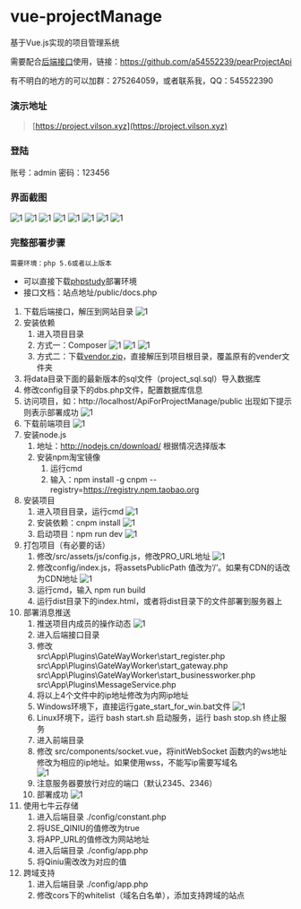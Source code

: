 # vue-projectManage
基于Vue.js实现的项目管理系统

需要配合[后端接口](https://github.com/a54552239/pearProjectApi)使用，链接：https://github.com/a54552239/pearProjectApi

有不明白的地方的可以加群：275264059，或者联系我，QQ：545522390
### 演示地址
> [https://project.vilson.xyz](https://project.vilson.xyz)

### 登陆 ###
账号：admin 密码：123456
### 界面截图
![1](https://static.vilson.xyz/1.png)
![1](https://static.vilson.xyz/2.png)
![1](https://static.vilson.xyz/3.png)
![1](https://static.vilson.xyz/4.png)
![1](https://static.vilson.xyz/5.png)
![1](https://static.vilson.xyz/6.png)
![1](https://static.vilson.xyz/7.png)
![1](https://static.vilson.xyz/8.png)

### 完整部署步骤 ###
```
需要环境：php 5.6或者以上版本
```
- 可以直接下载[phpstudy](http://phpstudy.php.cn/phpstudy/PhpStudy20180211.zip)部署环境
- 接口文档：站点地址/public/docs.php
1. 下载后端接口，解压到网站目录
 ![1](https://static.vilson.xyz/help/图片1.png)
 2. 安装依赖
    1. 进入项目目录
    2. 方式一：Composer
    ![1](https://static.vilson.xyz/help/图片2.png)
    ![1](https://static.vilson.xyz/help/图片3.png)
    ![1](https://static.vilson.xyz/help/图片4.png)
    3. 方式二：下载[vendor.zip](https://static.vilson.xyz/help/vendor.zip)，直接解压到项目根目录，覆盖原有的vender文件夹
3. 将data目录下面的最新版本的sql文件（project_sql.sql）导入数据库
4. 修改config目录下的dbs.php文件，配置数据库信息
5. 访问项目，如：http://localhost/ApiForProjectManage/public 出现如下提示则表示部署成功
![1](https://static.vilson.xyz/help/图片5.png)
6. 下载前端项目
![1](https://static.vilson.xyz/help/图片6.png)
7. 安装node.js
    1. 地址：http://nodejs.cn/download/ 根据情况选择版本
    2. 安装npm淘宝镜像
        1. 运行cmd
        2. 输入：npm install -g cnpm --registry=https://registry.npm.taobao.org
8. 安装项目
    1. 进入项目目录，运行cmd
    ![1](https://static.vilson.xyz/help/图片7.png)
    2. 安装依赖：cnpm install
    ![1](https://static.vilson.xyz/help/图片8.png)
    3. 启动项目：npm run dev
    ![1](https://static.vilson.xyz/help/图片9.png)
9. 打包项目（有必要的话）
    1. 修改/src/assets/js/config.js，修改PRO_URL地址
    ![1](https://static.vilson.xyz/help/图片11.png)
    2. 修改config/index.js，将assetsPublicPath 值改为‘/’。如果有CDN的话改为CDN地址
    ![1](https://static.vilson.xyz/help/图片12.png)
    3. 运行cmd，输入 npm run build
    4. 运行dist目录下的index.html，或者将dist目录下的文件部署到服务器上
10. 部署消息推送
    1. 推送项目内成员的操作动态
    ![1](https://static.vilson.xyz/help/图片13.png)
    2. 进入后端接口目录
    3. 修改  
    src\App\Plugins\GateWayWorker\start_register.php   
    src\App\Plugins\GateWayWorker\start_gateway.php   
    src\App\Plugins\GateWayWorker\start_businessworker.php  
    src\App\Plugins\MessageService.php  
    4. 将以上4个文件中的ip地址修改为内网ip地址
    5. Windows环境下，直接运行gate_start_for_win.bat文件
    ![1](https://static.vilson.xyz/help/图片14.png)
    6. Linux环境下，运行 bash start.sh 启动服务，运行 bash stop.sh 终止服务
    7. 进入前端目录
    8. 修改 src/components/socket.vue，将initWebSocket 函数内的ws地址修改为相应的ip地址。如果使用wss，不能写ip需要写域名  
    ![1](https://static.vilson.xyz/help/图片15.png)
    9. 注意服务器要放行对应的端口（默认2345、2346）  
    10. 部署成功
    ![1](https://static.vilson.xyz/help/图片16.png)
11. 使用七牛云存储
    1. 进入后端目录 ./config/constant.php
    2. 将USE_QINIU的值修改为true
    3. 将APP_URL的值修改为网站地址
    4. 进入后端目录  ./config/app.php
    5. 将Qiniu需改改为对应的值
12. 跨域支持
    1. 进入后端目录 ./config/app.php
    2. 修改cors下的whitelist（域名白名单），添加支持跨域的站点
     

        


